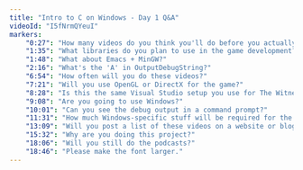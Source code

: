 ```yaml
---
title: "Intro to C on Windows - Day 1 Q&A"
videoId: "I5fNrmQYeuI"
markers:
    "0:27": "How many videos do you think you'll do before you actually start coding the game?"
    "1:35": "What libraries do you plan to use in the game development?"
    "1:48": "What about Emacs + MinGW?"
    "2:16": "What's the 'A' in OutputDebugString?"
    "6:54": "How often will you do these videos?"
    "7:21": "Will you use OpenGL or DirectX for the game?"
    "8:28": "Is this the same Visual Studio setup you use for The Witness?"
    "9:08": "Are you going to use Windows?"
    "10:01": "Can you see the debug output in a command prompt?"
    "11:31": "How much Windows-specific stuff will be required for the game?"
    "13:09": "Will you post a list of these videos on a website or blog?"
    "15:32": "Why are you doing this project?"
    "18:06": "Will you still do the podcasts?"
    "18:46": "Please make the font larger."
---
```

